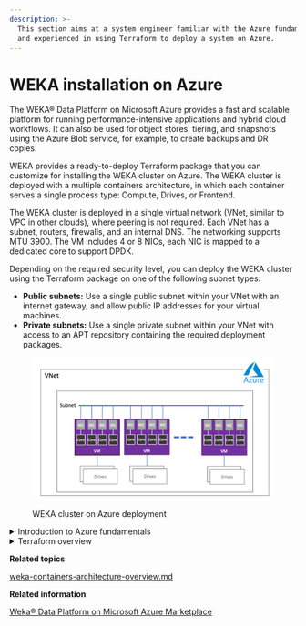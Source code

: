 ```yaml
---
description: >-
  This section aims at a system engineer familiar with the Azure fundamentals
  and experienced in using Terraform to deploy a system on Azure.
---
```


# WEKA installation on Azure

The WEKA® Data Platform on Microsoft Azure provides a fast and scalable platform for running performance-intensive applications and hybrid cloud workflows. It can also be used for object stores, tiering, and snapshots using the Azure Blob service, for example, to create backups and DR copies.

WEKA provides a ready-to-deploy Terraform package that you can customize for installing the WEKA cluster on Azure. The WEKA cluster is deployed with a multiple containers architecture, in which each container serves a single process type: Compute, Drives, or Frontend.

The WEKA cluster is deployed in a single virtual network (VNet, similar to VPC in other clouds), where peering is not required. Each VNet has a subnet, routers, firewalls, and an internal DNS. The networking supports MTU 3900. The VM includes 4 or 8 NICs, each NIC is mapped to a dedicated core to support DPDK.

Depending on the required security level, you can deploy the WEKA cluster using the Terraform package on one of the following subnet types:

* **Public subnets:** Use a single public subnet within your VNet with an internet gateway, and allow public IP addresses for your virtual machines.&#x20;
* **Private subnets:** Use a single private subnet within your VNet with access to an APT repository containing the required deployment packages.

<figure><img src="../../.gitbook/assets/azure_deployment_single_subnet.png" alt=""><figcaption><p>WEKA cluster on Azure deployment</p></figcaption></figure>

<details>

<summary>Introduction to Azure fundamentals</summary>

Azure is a cloud computing platform with an ever-expanding set of services to help you build solutions to meet your business goals. Azure services range from simple web services for hosting your business presence in the cloud to running fully virtualized computers for you to run your custom software solutions.

Azure provides a wealth of cloud-based services like remote storage, database hosting, and centralized account management. Azure also offers new capabilities like AI and the Internet of Things (IoT).

To learn about Azure fundamentals, Microsoft provides learning modules at [https://learn.microsoft.com/en-us/training/](https://learn.microsoft.com/en-us/training/). You can start with the [Introduction to Azure fundamentals](https://learn.microsoft.com/en-us/training/modules/intro-to-azure-fundamentals/).

</details>

<details>

<summary>Terraform overview</summary>

Terraform is an open-source project from Hashicorp. It creates and manages resources on cloud platforms and on-premises clouds. Unlike AWS CloudFormation, it works with many APIs from multiple platforms and services.

Terraform is the primary tool for deploying WEKA on Azure.

<img src="../../.gitbook/assets/Terraform_overview.png" alt="" data-size="original">

### How does Terraform work?

A deployment with Terraform involves three phases:

* **Write:** Define the infrastructure in configuration files and customize the project variables provided in the Terraform package.
* **Plan**: Review the changes Terraform will make to your infrastructure.
* **Apply:** Terraform provisions the infrastructure, including the VMs and instances, installs the WEKA software, and creates the cluster. Once completed, the WEKA cluster runs on Azure.

<img src="../../.gitbook/assets/Terraform_how.png" alt="Terraform phases" data-size="original">

**Related information**

[Terraform Tutorials](https://developer.hashicorp.com/terraform/tutorials/azure-get-started)

[Terraform Installation](https://learn.hashicorp.com/tutorials/terraform/install-cli)

</details>



**Related topics**

[weka-containers-architecture-overview.md](../../overview/weka-containers-architecture-overview.md "mention")



**Related information**

[Weka® Data Platform on Microsoft Azure Marketplace](https://azuremarketplace.microsoft.com/en-us/marketplace/apps/weka1652213882079.weka\_data\_platform?exp=ubp8\&tab=Overview)
